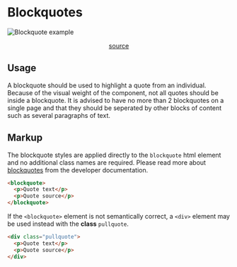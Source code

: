 # Blockquotes

![Blockquote example](/linear/blockquote.png)

<p style="text-align: center;">
<a href="https://github.com/UAB-IT/linear/blob/master/src/scss/02-base/_pullquotes.scss" target="_blank">source</a>
</p>

## Usage

A blockquote should be used to highlight a quote from an individual. Because of the visual weight of the component, not all quotes should be inside a blockquote. It is advised to have no more than 2 blockquotes on a single page and that they should be seperated by other blocks of content such as several paragraphs of text.

## Markup

The blockquote styles are applied directly to the `blockquote` html element and no additional class names are required. Please read more about [blockquotes](https://developer.mozilla.org/en-US/docs/Web/HTML/Element/blockquote) from the developer documentation.

```html
<blockquote>
  <p>Quote text</p>
  <p>Quote source</p>
</blockquote>
```

If the `<blockquote>` element is not semantically correct, a `<div>` element may be used instead with the **class** `pullquote`.

```html
<div class="pullquote">
  <p>Quote text</p>
  <p>Quote source</p>
</div>
```
